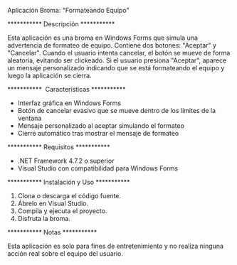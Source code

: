 Aplicación Broma: "Formateando Equipo"

*********** Descripción ***********

Esta aplicación es una broma en Windows Forms que simula una advertencia de formateo de equipo. Contiene dos botones: "Aceptar" y "Cancelar". Cuando el usuario intenta cancelar, el botón se mueve de forma aleatoria, evitando ser clickeado. Si el usuario presiona "Aceptar", aparece un mensaje personalizado indicando que se está formateando el equipo y luego la aplicación se cierra.

***********  Características ***********

- Interfaz gráfica en Windows Forms
- Botón de cancelar evasivo que se mueve dentro de los límites de la ventana
- Mensaje personalizado al aceptar simulando el formateo
- Cierre automático tras mostrar el mensaje de formateo

*********** Requisitos ***********

- .NET Framework 4.7.2 o superior
- Visual Studio con compatibilidad para Windows Forms

*********** Instalación y Uso ***********

1. Clona o descarga el código fuente.
2. Ábrelo en Visual Studio.
3. Compila y ejecuta el proyecto.
4. Disfruta la broma.



*********** Notas ***********

Esta aplicación es solo para fines de entretenimiento y no realiza ninguna acción real sobre el equipo del usuario.





